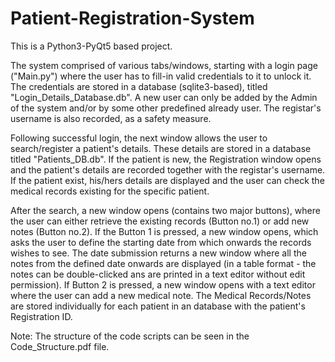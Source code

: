 # Patient-Registration-System
This is a Python3-PyQt5 based project.

The system comprised of various tabs/windows, starting with a login page ("Main.py") where the user has to fill-in valid credentials to it to unlock it. The credentials are stored in a database (sqlite3-based), titled "Login_Details_Database.db". A new user can only be added by the Admin of the system and/or by some other predefined already user. The registar's username is also recorded, as a safety measure. 

Following successful login, the next window allows the user to search/register a patient's details. These details are stored in a database titled "Patients_DB.db". If the patient is new, the Registration window opens and the patient's details are recorded together with the registar's username. If the patient exist, his/hers details are displayed and the user can check the medical records existing for the specific patient.    

After the search, a new window opens (contains two major buttons), where the user can either retrieve the existing records (Button no.1) or add new notes (Button no.2). If the Button 1 is pressed, a new window opens, which asks the user to define the starting date from which onwards the records wishes to see. The date submission returns a new window where all the notes from the defined date onwards are displayed (in a table format - the notes can be double-clicked ans are printed in a text editor without edit permission). If Button 2 is pressed, a new window opens with a text editor where the user can add a new medical note. The Medical Records/Notes are stored individually for each patient in an database with the patient's Registration ID.   


Note: The structure of the code scripts can be seen in the Code_Structure.pdf file.

